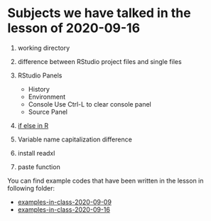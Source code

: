 # Subjects we have talked in the lesson of 2020-09-16

1. working directory

2. difference between RStudio project files and single files

3. RStudio Panels
	- History
	- Environment
	- Console
			Use Ctrl-L to clear console panel
	- Source Panel


4. [if else in R](https://www.datamentor.io/r-programming/if-else-statement/)

5. Variable name capitalization difference


6. install readxl

7. paste function


You can find example codes that have been written in the lesson in following folder:
 - [examples-in-class-2020-09-09](source-files-2020/r-course-jacobs-2020-09-09.zip)
 - [examples-in-class-2020-09-16](source-files-2020/r-course-jacobs-2020-09-16.7z)




